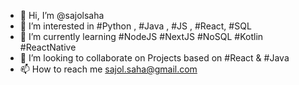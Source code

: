 - 👋 Hi, I’m @sajolsaha
- 👀 I’m interested in #Python , #Java , #JS , #React, #SQL
- 🌱 I’m currently learning #NodeJS #NextJS #NoSQL #Kotlin #ReactNative
- 💞️ I’m looking to collaborate on Projects based on #React & #Java
- 📫 How to reach me sajol.saha@gmail.com
